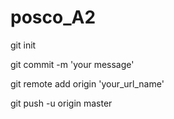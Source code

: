 # posco_A2

git init



git commit -m 'your message'



git remote add origin 'your_url_name'




git push -u origin master
